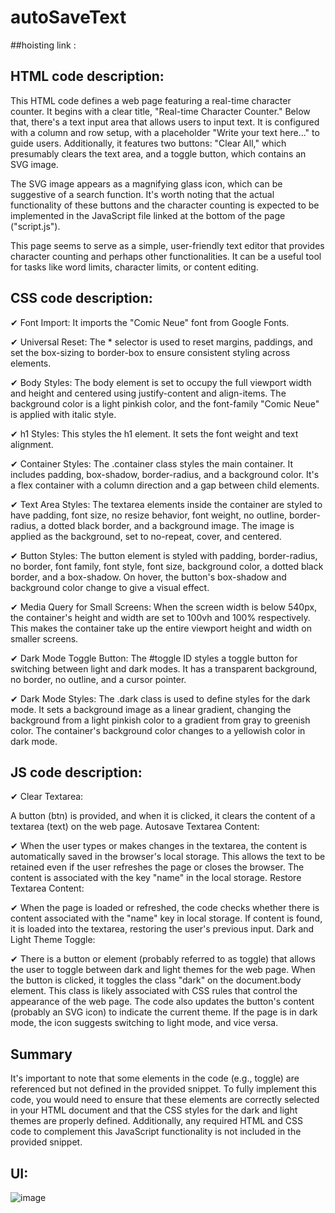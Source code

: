 # autoSaveText

##hoisting link :

<h2>HTML code description:</h2>

 This HTML code defines a web page featuring a real-time character counter. It begins with a clear title, "Real-time Character Counter." Below that, there's a text input area that allows users to input text. It is configured with a column and row setup, with a placeholder "Write your text here..." to guide users. Additionally, it features two buttons: "Clear All," which presumably clears the text area, and a toggle button, which contains an SVG image.

The SVG image appears as a magnifying glass icon, which can be suggestive of a search function. It's worth noting that the actual functionality of these buttons and the character counting is expected to be implemented in the JavaScript file linked at the bottom of the page ("script.js").

This page seems to serve as a simple, user-friendly text editor that provides character counting and perhaps other functionalities. It can be a useful tool for tasks like word limits, character limits, or content editing.

<h2>CSS code description:</h2>

✔ Font Import: It imports the "Comic Neue" font from Google Fonts.

✔ Universal Reset: The * selector is used to reset margins, paddings, and set the box-sizing to border-box to ensure consistent styling across elements.

✔ Body Styles: The body element is set to occupy the full viewport width and height and centered using justify-content and align-items. The background color is a light pinkish color, and the font-family "Comic Neue" is applied with italic style.

✔ h1 Styles: This styles the h1 element. It sets the font weight and text alignment.

✔ Container Styles: The .container class styles the main container. It includes padding, box-shadow, border-radius, and a background color. It's a flex container with a column direction and a gap between child elements.

✔ Text Area Styles: The textarea elements inside the container are styled to have padding, font size, no resize behavior, font weight, no outline, border-radius, a dotted black border, and a background image. The image is applied as the background, set to no-repeat, cover, and centered.

✔ Button Styles: The button element is styled with padding, border-radius, no border, font family, font style, font size, background color, a dotted black border, and a box-shadow. On hover, the button's box-shadow and background color change to give a visual effect.

✔ Media Query for Small Screens: When the screen width is below 540px, the container's height and width are set to 100vh and 100% respectively. This makes the container take up the entire viewport height and width on smaller screens.

✔ Dark Mode Toggle Button: The #toggle ID styles a toggle button for switching between light and dark modes. It has a transparent background, no border, no outline, and a cursor pointer.

✔ Dark Mode Styles: The .dark class is used to define styles for the dark mode. It sets a background image as a linear gradient, changing the background from a light pinkish color to a gradient from gray to greenish color. The container's background color changes to a yellowish color in dark mode.

<h2>JS code description:</h2>

✔ Clear Textarea:

A button (btn) is provided, and when it is clicked, it clears the content of a textarea (text) on the web page.
Autosave Textarea Content:

✔ When the user types or makes changes in the textarea, the content is automatically saved in the browser's local storage. This allows the text to be retained even if the user refreshes the page or closes the browser. The content is associated with the key "name" in the local storage.
Restore Textarea Content:

✔ When the page is loaded or refreshed, the code checks whether there is content associated with the "name" key in local storage. If content is found, it is loaded into the textarea, restoring the user's previous input.
Dark and Light Theme Toggle:

✔ There is a button or element (probably referred to as toggle) that allows the user to toggle between dark and light themes for the web page.
When the button is clicked, it toggles the class "dark" on the document.body element. This class is likely associated with CSS rules that control the appearance of the web page.
The code also updates the button's content (probably an SVG icon) to indicate the current theme. If the page is in dark mode, the icon suggests switching to light mode, and vice versa.

<h2>Summary</h2>
It's important to note that some elements in the code (e.g., toggle) are referenced but not defined in the provided snippet. To fully implement this code, you would need to ensure that these elements are correctly selected in your HTML document and that the CSS styles for the dark and light themes are properly defined. Additionally, any required HTML and CSS code to complement this JavaScript functionality is not included in the provided snippet.

<h2>UI:</h2>

![image](https://github.com/trishaDas13/autoSaveText/assets/126088849/1dc2e83f-95f1-46d7-b033-276fb29d94b5)

